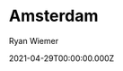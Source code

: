 ---
title: Amsterdam
github: https://github.com/ryanwiemer/gatsby-theme-amsterdam
demo: https://amsterdam.netlify.app/
license: MIT
author: Ryan Wiemer
author_link: ''
date: 2021-04-29T00:00:00.000Z
ssg:
  - Gatsby
cms:
  - NetlifyCMS
css: null
category: null
description: A Gatsby theme for artists, photographers and other creative folks.
draft: true
publish_date: '2019-07-24T06:20:23Z'
update_date: '2021-12-03T06:00:11Z'
github_star: 135
github_fork: 33
---